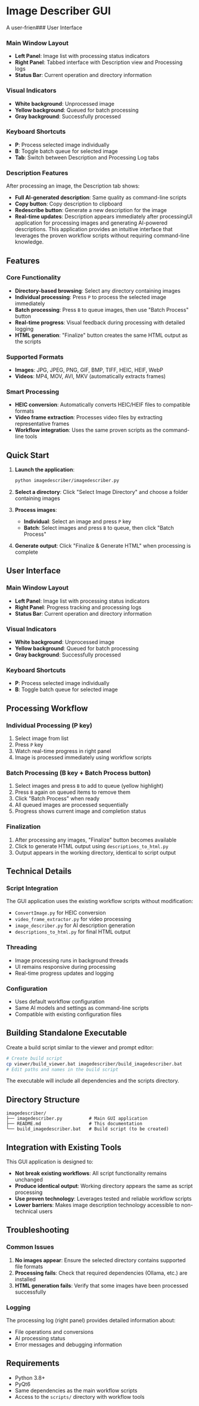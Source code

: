 # Image Describer GUI

A user-frien### User Interface

### Main Window Layout
- **Left Panel**: Image list with processing status indicators
- **Right Panel**: Tabbed interface with Description view and Processing logs
- **Status Bar**: Current operation and directory information

### Visual Indicators
- **White background**: Unprocessed image
- **Yellow background**: Queued for batch processing
- **Gray background**: Successfully processed

### Keyboard Shortcuts
- **P**: Process selected image individually
- **B**: Toggle batch queue for selected image
- **Tab**: Switch between Description and Processing Log tabs

### Description Features
After processing an image, the Description tab shows:
- **Full AI-generated description**: Same quality as command-line scripts
- **Copy button**: Copy description to clipboard
- **Redescribe button**: Generate a new description for the image
- **Real-time updates**: Description appears immediately after processingUI application for processing images and generating AI-powered descriptions. This application provides an intuitive interface that leverages the proven workflow scripts without requiring command-line knowledge.

## Features

### Core Functionality
- **Directory-based browsing**: Select any directory containing images
- **Individual processing**: Press `P` to process the selected image immediately
- **Batch processing**: Press `B` to queue images, then use "Batch Process" button
- **Real-time progress**: Visual feedback during processing with detailed logging
- **HTML generation**: "Finalize" button creates the same HTML output as the scripts

### Supported Formats
- **Images**: JPG, JPEG, PNG, GIF, BMP, TIFF, HEIC, HEIF, WebP
- **Videos**: MP4, MOV, AVI, MKV (automatically extracts frames)

### Smart Processing
- **HEIC conversion**: Automatically converts HEIC/HEIF files to compatible formats
- **Video frame extraction**: Processes video files by extracting representative frames
- **Workflow integration**: Uses the same proven scripts as the command-line tools

## Quick Start

1. **Launch the application**:
   ```bash
   python imagedescriber/imagedescriber.py
   ```

2. **Select a directory**: Click "Select Image Directory" and choose a folder containing images

3. **Process images**:
   - **Individual**: Select an image and press `P` key
   - **Batch**: Select images and press `B` to queue, then click "Batch Process"

4. **Generate output**: Click "Finalize & Generate HTML" when processing is complete

## User Interface

### Main Window Layout
- **Left Panel**: Image list with processing status indicators
- **Right Panel**: Progress tracking and processing logs
- **Status Bar**: Current operation and directory information

### Visual Indicators
- **White background**: Unprocessed image
- **Yellow background**: Queued for batch processing
- **Gray background**: Successfully processed

### Keyboard Shortcuts
- **P**: Process selected image individually
- **B**: Toggle batch queue for selected image

## Processing Workflow

### Individual Processing (P key)
1. Select image from list
2. Press `P` key
3. Watch real-time progress in right panel
4. Image is processed immediately using workflow scripts

### Batch Processing (B key + Batch Process button)
1. Select images and press `B` to add to queue (yellow highlight)
2. Press `B` again on queued items to remove them
3. Click "Batch Process" when ready
4. All queued images are processed sequentially
5. Progress shows current image and completion status

### Finalization
1. After processing any images, "Finalize" button becomes available
2. Click to generate HTML output using `descriptions_to_html.py`
3. Output appears in the working directory, identical to script output

## Technical Details

### Script Integration
The GUI application uses the existing workflow scripts without modification:
- `ConvertImage.py` for HEIC conversion
- `video_frame_extractor.py` for video processing
- `image_describer.py` for AI description generation
- `descriptions_to_html.py` for final HTML output

### Threading
- Image processing runs in background threads
- UI remains responsive during processing
- Real-time progress updates and logging

### Configuration
- Uses default workflow configuration
- Same AI models and settings as command-line scripts
- Compatible with existing configuration files

## Building Standalone Executable

Create a build script similar to the viewer and prompt editor:

```bash
# Create build script
cp viewer/build_viewer.bat imagedescriber/build_imagedescriber.bat
# Edit paths and names in the build script
```

The executable will include all dependencies and the scripts directory.

## Directory Structure

```
imagedescriber/
├── imagedescriber.py          # Main GUI application
├── README.md                  # This documentation
└── build_imagedescriber.bat   # Build script (to be created)
```

## Integration with Existing Tools

This GUI application is designed to:
- **Not break existing workflows**: All script functionality remains unchanged
- **Produce identical output**: Working directory appears the same as script processing
- **Use proven technology**: Leverages tested and reliable workflow scripts
- **Lower barriers**: Makes image description technology accessible to non-technical users

## Troubleshooting

### Common Issues
1. **No images appear**: Ensure the selected directory contains supported file formats
2. **Processing fails**: Check that required dependencies (Ollama, etc.) are installed
3. **HTML generation fails**: Verify that some images have been processed successfully

### Logging
The processing log (right panel) provides detailed information about:
- File operations and conversions
- AI processing status
- Error messages and debugging information

## Requirements

- Python 3.8+
- PyQt6
- Same dependencies as the main workflow scripts
- Access to the `scripts/` directory with workflow tools
